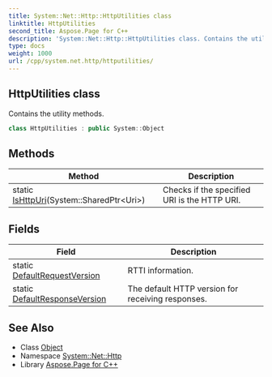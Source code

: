 ```yaml
---
title: System::Net::Http::HttpUtilities class
linktitle: HttpUtilities
second_title: Aspose.Page for C++
description: 'System::Net::Http::HttpUtilities class. Contains the utility methods in C++.'
type: docs
weight: 1000
url: /cpp/system.net.http/httputilities/
---
```

## HttpUtilities class


Contains the utility methods.

```cpp
class HttpUtilities : public System::Object
```

## Methods

| Method | Description |
| --- | --- |
| static [IsHttpUri](./ishttpuri/)(System::SharedPtr\<Uri\>) | Checks if the specified URI is the HTTP URI. |
## Fields

| Field | Description |
| --- | --- |
| static [DefaultRequestVersion](./defaultrequestversion/) | RTTI information. |
| static [DefaultResponseVersion](./defaultresponseversion/) | The default HTTP version for receiving responses. |
## See Also

* Class [Object](../../system/object/)
* Namespace [System::Net::Http](../)
* Library [Aspose.Page for C++](../../)
